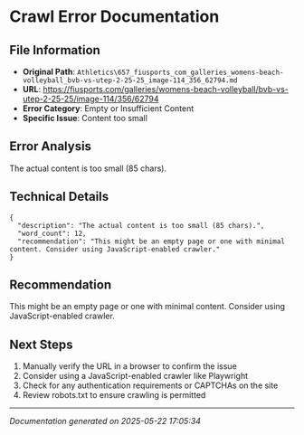 # Crawl Error Documentation

## File Information
- **Original Path**: `Athletics\657_fiusports_com_galleries_womens-beach-volleyball_bvb-vs-utep-2-25-25_image-114_356_62794.md`
- **URL**: https://fiusports.com/galleries/womens-beach-volleyball/bvb-vs-utep-2-25-25/image-114/356/62794
- **Error Category**: Empty or Insufficient Content
- **Specific Issue**: Content too small

## Error Analysis
The actual content is too small (85 chars).

## Technical Details
```
{
  "description": "The actual content is too small (85 chars).",
  "word_count": 12,
  "recommendation": "This might be an empty page or one with minimal content. Consider using JavaScript-enabled crawler."
}
```

## Recommendation
This might be an empty page or one with minimal content. Consider using JavaScript-enabled crawler.

## Next Steps
1. Manually verify the URL in a browser to confirm the issue
2. Consider using a JavaScript-enabled crawler like Playwright
3. Check for any authentication requirements or CAPTCHAs on the site
4. Review robots.txt to ensure crawling is permitted

---
*Documentation generated on 2025-05-22 17:05:34*
